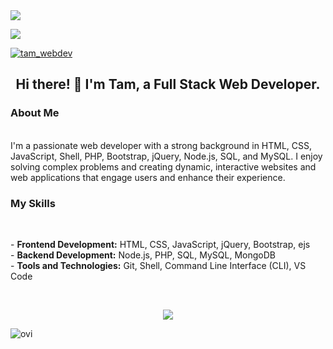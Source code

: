 <img src="https://github.com/halfrost/halfrost/blob/master/icons/header_.png" />

![](https://komarev.com/ghpvc/?username=Tam-BobManuel&color=blue)

<!-- FOLLOW ME -->
<a href="https://twitter.com/tam_webdev">
<img src="https://img.shields.io/twitter/follow/tam_webdev?logo=twitter&style=for-the-badge" alt="tam_webdev" />
</a>
<br>

<!--             MY ABOUT -->

<center><h2>Hi there! 👋 I'm Tam, a Full Stack Web Developer.</h2></center>
<h3>About Me</h3><br>
I'm a passionate web developer with a strong background in HTML, CSS, JavaScript, Shell, PHP, Bootstrap, jQuery, Node.js, SQL, and MySQL. I enjoy solving complex problems and creating dynamic, interactive websites and web applications that engage users and enhance their experience.

<h3>My Skills</h3><br>
<p>
  - <strong>Frontend Development:</strong> HTML, CSS, JavaScript, jQuery, Bootstrap, ejs <br>
  - <strong>Backend Development:</strong> Node.js, PHP, SQL, MySQL, MongoDB <br>
  - <strong>Tools and Technologies:</strong> Git, Shell, Command Line Interface (CLI), VS Code<br>
</p>
<br>
<p align="center">
  <a href="https://skillicons.dev">
    <img src="https://skillicons.dev/icons?i=git,js,nodejs,jquery,css,netlify,express,postman,php,mysql" />
  </a>
</p>

<!--  MOST USED LANGUAGE  -->

<centre>
<img src="https://github-readme-stats.vercel.app/api/top-langs?username=Tam-BobManuel&show_icons=true&locale=en&layout=compact&theme=chartreuse-dark" alt="ovi" />
</centre>


<br>

<!--   Github throphy -->
<!-- <img src="https://github-profile-trophy.vercel.app/?username=Tam-BobManuel&theme=juicyfresh&no-bg=true" />
<br> -->


<!---
Tam-BobManuel/Tam-BobManuel is a ✨ special ✨ repository because its `README.md` (this file) appears on your GitHub profile.
You can click the Preview link to take a look at your changes.
--->
